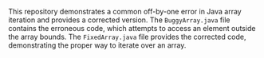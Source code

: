 This repository demonstrates a common off-by-one error in Java array iteration and provides a corrected version. The `BuggyArray.java` file contains the erroneous code, which attempts to access an element outside the array bounds. The `FixedArray.java` file provides the corrected code, demonstrating the proper way to iterate over an array.